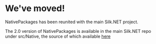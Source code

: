 # We've moved!

NativePackages has been reunited with the main Silk.NET project.

The 2.0 version of NativePackages is available in the main Silk.NET repo under src/Native, the source of which
available [here](https://github.com/dotnet/Silk.NET/tree/main/src/Native)
